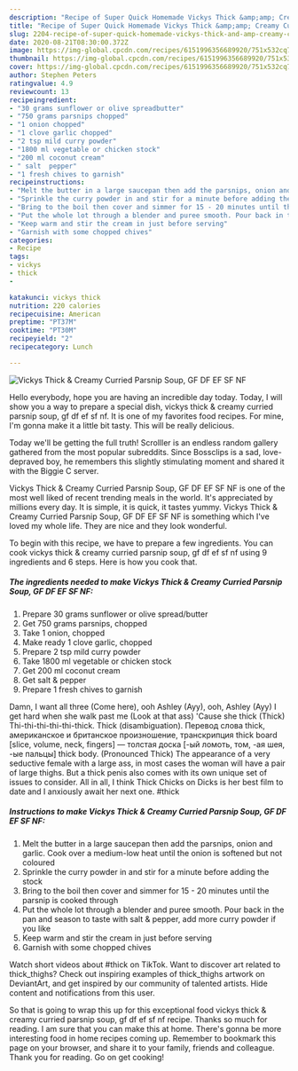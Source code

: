 ```yaml
---
description: "Recipe of Super Quick Homemade Vickys Thick &amp;amp; Creamy Curried Parsnip Soup, GF DF EF SF NF"
title: "Recipe of Super Quick Homemade Vickys Thick &amp;amp; Creamy Curried Parsnip Soup, GF DF EF SF NF"
slug: 2204-recipe-of-super-quick-homemade-vickys-thick-and-amp-creamy-curried-parsnip-soup-gf-df-ef-sf-nf
date: 2020-08-21T08:30:00.372Z
image: https://img-global.cpcdn.com/recipes/6151996356689920/751x532cq70/vickys-thick-creamy-curried-parsnip-soup-gf-df-ef-sf-nf-recipe-main-photo.jpg
thumbnail: https://img-global.cpcdn.com/recipes/6151996356689920/751x532cq70/vickys-thick-creamy-curried-parsnip-soup-gf-df-ef-sf-nf-recipe-main-photo.jpg
cover: https://img-global.cpcdn.com/recipes/6151996356689920/751x532cq70/vickys-thick-creamy-curried-parsnip-soup-gf-df-ef-sf-nf-recipe-main-photo.jpg
author: Stephen Peters
ratingvalue: 4.9
reviewcount: 13
recipeingredient:
- "30 grams sunflower or olive spreadbutter"
- "750 grams parsnips chopped"
- "1 onion chopped"
- "1 clove garlic chopped"
- "2 tsp mild curry powder"
- "1800 ml vegetable or chicken stock"
- "200 ml coconut cream"
- " salt  pepper"
- "1 fresh chives to garnish"
recipeinstructions:
- "Melt the butter in a large saucepan then add the parsnips, onion and garlic. Cook over a medium-low heat until the onion is softened but not coloured"
- "Sprinkle the curry powder in and stir for a minute before adding the stock"
- "Bring to the boil then cover and simmer for 15 - 20 minutes until the parsnip is cooked through"
- "Put the whole lot through a blender and puree smooth. Pour back in the pan and season to taste with salt &amp; pepper, add more curry powder if you like"
- "Keep warm and stir the cream in just before serving"
- "Garnish with some chopped chives"
categories:
- Recipe
tags:
- vickys
- thick
- 

katakunci: vickys thick  
nutrition: 220 calories
recipecuisine: American
preptime: "PT37M"
cooktime: "PT30M"
recipeyield: "2"
recipecategory: Lunch

---
```



![Vickys Thick &amp; Creamy Curried Parsnip Soup, GF DF EF SF NF](https://img-global.cpcdn.com/recipes/6151996356689920/751x532cq70/vickys-thick-creamy-curried-parsnip-soup-gf-df-ef-sf-nf-recipe-main-photo.jpg)

Hello everybody, hope you are having an incredible day today. Today, I will show you a way to prepare a special dish, vickys thick &amp; creamy curried parsnip soup, gf df ef sf nf. It is one of my favorites food recipes. For mine, I'm gonna make it a little bit tasty. This will be really delicious.

Today we&#39;ll be getting the full truth! Scrolller is an endless random gallery gathered from the most popular subreddits. Since Bossclips is a sad, love-depraved boy, he remembers this slightly stimulating moment and shared it with the Biggie C server.

Vickys Thick &amp; Creamy Curried Parsnip Soup, GF DF EF SF NF is one of the most well liked of recent trending meals in the world. It's appreciated by millions every day. It is simple, it is quick, it tastes yummy. Vickys Thick &amp; Creamy Curried Parsnip Soup, GF DF EF SF NF is something which I've loved my whole life. They are nice and they look wonderful.


To begin with this recipe, we have to prepare a few ingredients. You can cook vickys thick &amp; creamy curried parsnip soup, gf df ef sf nf using 9 ingredients and 6 steps. Here is how you cook that.

<!--inarticleads1-->

##### The ingredients needed to make Vickys Thick &amp; Creamy Curried Parsnip Soup, GF DF EF SF NF:

1. Prepare 30 grams sunflower or olive spread/butter
1. Get 750 grams parsnips, chopped
1. Take 1 onion, chopped
1. Make ready 1 clove garlic, chopped
1. Prepare 2 tsp mild curry powder
1. Take 1800 ml vegetable or chicken stock
1. Get 200 ml coconut cream
1. Get  salt &amp; pepper
1. Prepare 1 fresh chives to garnish


Damn, I want all three (Come here), ooh Ashley (Ayy), ooh, Ashley (Ayy) I get hard when she walk past me (Look at that ass) &#39;Cause she thick (Thick) Thi-thi-thi-thi-thi-thick. Thick (disambiguation). Перевод слова thick, американское и британское произношение, транскрипция thick board [slice, volume, neck, fingers] — толстая доска [-ый ломоть, том, -ая шея, -ые пальцы] thick body. (Pronounced Thick) The appearance of a very seductive female with a large ass, in most cases the woman will have a pair of large thighs. But a thick penis also comes with its own unique set of issues to consider. All in all, I think Thick Chicks on Dicks is her best film to date and I anxiously await her next one. #thick 

<!--inarticleads2-->

##### Instructions to make Vickys Thick &amp; Creamy Curried Parsnip Soup, GF DF EF SF NF:

1. Melt the butter in a large saucepan then add the parsnips, onion and garlic. Cook over a medium-low heat until the onion is softened but not coloured
1. Sprinkle the curry powder in and stir for a minute before adding the stock
1. Bring to the boil then cover and simmer for 15 - 20 minutes until the parsnip is cooked through
1. Put the whole lot through a blender and puree smooth. Pour back in the pan and season to taste with salt &amp; pepper, add more curry powder if you like
1. Keep warm and stir the cream in just before serving
1. Garnish with some chopped chives


Watch short videos about #thick on TikTok. Want to discover art related to thick_thighs? Check out inspiring examples of thick_thighs artwork on DeviantArt, and get inspired by our community of talented artists. Hide content and notifications from this user. 

So that is going to wrap this up for this exceptional food vickys thick &amp; creamy curried parsnip soup, gf df ef sf nf recipe. Thanks so much for reading. I am sure that you can make this at home. There's gonna be more interesting food in home recipes coming up. Remember to bookmark this page on your browser, and share it to your family, friends and colleague. Thank you for reading. Go on get cooking!
